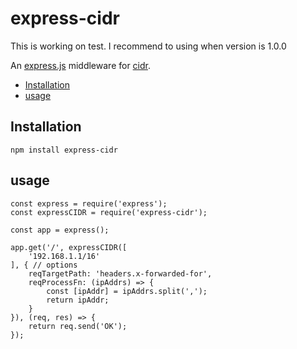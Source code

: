 # express-cidr
This is working on test. I recommend to using when version is 1.0.0

An [express.js]( https://github.com/visionmedia/express ) middleware for
[cidr]( https://github.com/KanghoonYi/express-cidr ).

- [Installation](#installation)
- [usage](#usage)

## Installation
```
npm install express-cidr
```

## usage
```
const express = require('express');
const expressCIDR = require('express-cidr');

const app = express();

app.get('/', expressCIDR([
    '192.168.1.1/16'
], { // options
    reqTargetPath: 'headers.x-forwarded-for',
    reqProcessFn: (ipAddrs) => {
        const [ipAddr] = ipAddrs.split(',');
        return ipAddr;
    }
}), (req, res) => {
    return req.send('OK');
});

```
